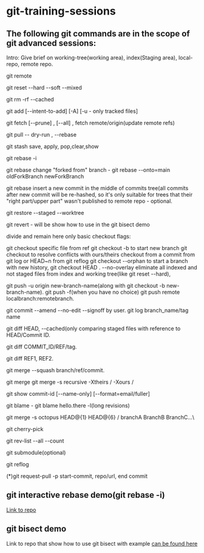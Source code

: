# git-training-sessions
## The following git commands are in the scope of git advanced sessions:

Intro: Give brief on working-tree(working area), index(Staging area), local-repo, remote repo.

git remote

git reset --hard --soft --mixed

git rm -rf --cached

git add [--intent-to-add] [-A] [-u - only tracked files]

git fetch [--prune] , [--all] , fetch remote/origin(update remote refs) 

git pull -- dry-run , --rebase

git stash save, apply, pop,clear,show

git rebase -i

git rebase change "forked from" branch - git rebase --onto=main oldForkBranch newForkBranch

git rebase insert a new commit in the middle of commits tree(all commits after new commit will be re-hashed, so it's only suitable for trees that their "right part/upper part" wasn't published to remote repo - optional.

git restore --staged --worktree

git revert - will be show how to use in the git bisect demo

divide and remain here only basic checkout flags:

git checkout specific file from ref
git checkout -b to start new branch
git checkout to resolve conflicts with ours/theirs
checkout from a commit from git log or HEAD~n from git reflog
git checkout --orphan to start a branch with new history, 
git checkout HEAD . --no-overlay eliminate all indexed and not staged files from index and working tree(like git reset --hard), 


git push -u origin new-branch-name(along with git checkout -b new-branch-name). 
git push -f(when you have no choice)
git push remote localbranch:remotebranch.


git commit --amend --no-edit --signoff by user.
git log branch_name/tag name

git diff HEAD, --cached(only comparing staged files with reference to HEAD/Commit ID.

git diff COMMIT_ID/REF/tag.

git diff REF1, REF2.

git merge --squash branch/ref/commit.

git merge git merge -s recursive -Xtheirs / -Xours / <allow-unrelated-histories>

git show commit-id [--name-only] [--format=email/fuller]

git blame -  git blame hello.there -l(long revisions)

git merge -s octopus HEAD@{1} HEAD@{6} / branchA BranchB BranchC...\


git cherry-pick

git rev-list --all --count
 
 git submodule(optional)
 
git reflog
 
(*)git request-pull -p start-commit, repo/url, end commit
 
 ## git interactive rebase demo(git rebase -i)
 [Link to repo](https://github.com/zvigrinberg/git-interactive-rebase-demo/)
 
 ## git bisect demo
 Link to repo that show how to use git bisect with example [can be found here](https://github.com/zvigrinberg/git-bisect-demo)
 
 

